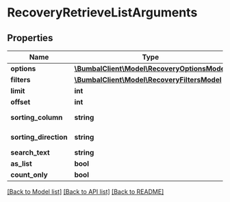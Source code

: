 # RecoveryRetrieveListArguments

## Properties
Name | Type | Description | Notes
------------ | ------------- | ------------- | -------------
**options** | [**\BumbalClient\Model\RecoveryOptionsModel**](RecoveryOptionsModel.md) |  | [optional] 
**filters** | [**\BumbalClient\Model\RecoveryFiltersModel**](RecoveryFiltersModel.md) |  | [optional] 
**limit** | **int** |  | [optional] 
**offset** | **int** |  | [optional] 
**sorting_column** | **string** | Sorting Column | [optional] 
**sorting_direction** | **string** | Sorting Direction | [optional] 
**search_text** | **string** |  | [optional] 
**as_list** | **bool** |  | [optional] 
**count_only** | **bool** |  | [optional] 

[[Back to Model list]](../README.md#documentation-for-models) [[Back to API list]](../README.md#documentation-for-api-endpoints) [[Back to README]](../README.md)


